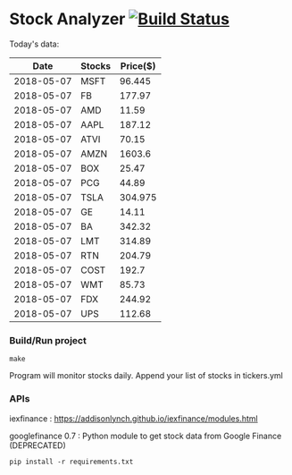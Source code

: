 # Stock Analyzer [![Build Status](https://travis-ci.org/ogoyal/StockAnalyzer.svg?branch=master)](https://travis-ci.org/ogoyal/StockAnalyzer)

Today's data:

| Date| Stocks| Price($) | 
| --- | --- | ---  | 
| 2018-05-07| MSFT| 96.445 | 
| 2018-05-07| FB| 177.97 | 
| 2018-05-07| AMD| 11.59 | 
| 2018-05-07| AAPL| 187.12 | 
| 2018-05-07| ATVI| 70.15 | 
| 2018-05-07| AMZN| 1603.6 | 
| 2018-05-07| BOX| 25.47 | 
| 2018-05-07| PCG| 44.89 | 
| 2018-05-07| TSLA| 304.975 | 
| 2018-05-07| GE| 14.11 | 
| 2018-05-07| BA| 342.32 | 
| 2018-05-07| LMT| 314.89 | 
| 2018-05-07| RTN| 204.79 | 
| 2018-05-07| COST| 192.7 | 
| 2018-05-07| WMT| 85.73 | 
| 2018-05-07| FDX| 244.92 | 
| 2018-05-07| UPS| 112.68 | 

### Build/Run project

```
make
```

Program will monitor stocks daily. Append your list of stocks in tickers.yml

### APIs
iexfinance : https://addisonlynch.github.io/iexfinance/modules.html

googlefinance 0.7 : Python module to get stock data from Google Finance (DEPRECATED)

```
pip install -r requirements.txt
```
